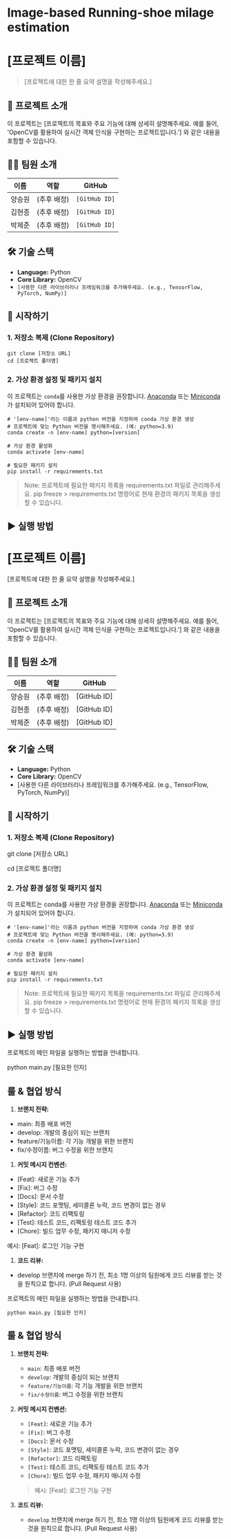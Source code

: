 # Image-based Running-shoe milage estimation

# [프로젝트 이름]

> [프로젝트에 대한 한 줄 요약 설명을 작성해주세요.]
> 

## 📝 프로젝트 소개

이 프로젝트는 [프로젝트의 목표와 주요 기능에 대해 상세히 설명해주세요. 예를 들어, 'OpenCV를 활용하여 실시간 객체 인식을 구현하는 프로젝트입니다.'] 와 같은 내용을 포함할 수 있습니다.

## 👨‍💻 팀원 소개

| 이름 | 역할 | GitHub |
| --- | --- | --- |
| 양승원 | (추후 배정) | `[GitHub ID]` |
| 김현종 | (추후 배정) | `[GitHub ID]` |
| 박제준 | (추후 배정) | `[GitHub ID]` |

## 🛠️ 기술 스택

- **Language:** Python
- **Core Library:** OpenCV
- `[사용한 다른 라이브러리나 프레임워크를 추가해주세요. (e.g., TensorFlow, PyTorch, NumPy)]`

## 🚀 시작하기

### 1. 저장소 복제 (Clone Repository)

```git
git clone [저장소 URL]
cd [프로젝트 폴더명]
```

### 2. 가상 환경 설정 및 패키지 설치

이 프로젝트는 `conda`를 사용한 가상 환경을 권장합니다. [Anaconda](https://www.anaconda.com/products/distribution) 또는 [Miniconda](https://docs.conda.io/en/latest/miniconda.html)가 설치되어 있어야 합니다.

```
# '[env-name]'라는 이름과 python 버전을 지정하여 conda 가상 환경 생성
# 프로젝트에 맞는 Python 버전을 명시해주세요. (예: python=3.9)
conda create -n [env-name] python=[version]

# 가상 환경 활성화
conda activate [env-name]

# 필요한 패키지 설치
pip install -r requirements.txt
```

> Note:
프로젝트에 필요한 패키지 목록을 requirements.txt 파일로 관리해주세요.
pip freeze > requirements.txt 명령어로 현재 환경의 패키지 목록을 생성할 수 있습니다.
> 

## ▶️ 실행 방법

# **[프로젝트 이름]**

[프로젝트에 대한 한 줄 요약 설명을 작성해주세요.]

## **📝 프로젝트 소개**

이 프로젝트는 [프로젝트의 목표와 주요 기능에 대해 상세히 설명해주세요. 예를 들어, 'OpenCV를 활용하여 실시간 객체 인식을 구현하는 프로젝트입니다.'] 와 같은 내용을 포함할 수 있습니다.

## **👨‍💻 팀원 소개**

| **이름** | **역할** | **GitHub** |
| --- | --- | --- |
| 양승원 | (추후 배정) | [GitHub ID] |
| 김현종 | (추후 배정) | [GitHub ID] |
| 박제준 | (추후 배정) | [GitHub ID] |

## **🛠️ 기술 스택**

- **Language:** Python
- **Core Library:** OpenCV
- [사용한 다른 라이브러리나 프레임워크를 추가해주세요. (e.g., TensorFlow, PyTorch, NumPy)]

## **🚀 시작하기**

### **1. 저장소 복제 (Clone Repository)**

git clone [저장소 URL]

cd [프로젝트 폴더명]

### **2. 가상 환경 설정 및 패키지 설치**

이 프로젝트는 conda를 사용한 가상 환경을 권장합니다. [Anaconda](https://www.anaconda.com/products/distribution) 또는 [Miniconda](https://docs.conda.io/en/latest/miniconda.html)가 설치되어 있어야 합니다.

```
# '[env-name]'라는 이름과 python 버전을 지정하여 conda 가상 환경 생성
# 프로젝트에 맞는 Python 버전을 명시해주세요. (예: python=3.9)
conda create -n [env-name] python=[version]

# 가상 환경 활성화
conda activate [env-name]

# 필요한 패키지 설치
pip install -r requirements.txt
```

> Note:
프로젝트에 필요한 패키지 목록을 requirements.txt 파일로 관리해주세요.
pip freeze > requirements.txt 명령어로 현재 환경의 패키지 목록을 생성할 수 있습니다.
>

## **▶️ 실행 방법**

프로젝트의 메인 파일을 실행하는 방법을 안내합니다.

python main.py [필요한 인자]

## **룰 & 협업 방식**

1. **브랜치 전략:**
- main: 최종 배포 버전
- develop: 개발의 중심이 되는 브랜치
- feature/기능이름: 각 기능 개발을 위한 브랜치
- fix/수정이름: 버그 수정을 위한 브랜치
1. **커밋 메시지 컨벤션:**
- [Feat]: 새로운 기능 추가
- [Fix]: 버그 수정
- [Docs]: 문서 수정
- [Style]: 코드 포맷팅, 세미콜론 누락, 코드 변경이 없는 경우
- [Refactor]: 코드 리팩토링
- [Test]: 테스트 코드, 리팩토링 테스트 코드 추가
- [Chore]: 빌드 업무 수정, 패키지 매니저 수정

예시: [Feat]: 로그인 기능 구현

1. **코드 리뷰:**
- develop 브랜치에 merge 하기 전, 최소 1명 이상의 팀원에게 코드 리뷰를 받는 것을 원칙으로 합니다. (Pull Request 사용)

프로젝트의 메인 파일을 실행하는 방법을 안내합니다.

```
python main.py [필요한 인자]

```

## 룰 & 협업 방식

1. **브랜치 전략:**
    - `main`: 최종 배포 버전
    - `develop`: 개발의 중심이 되는 브랜치
    - `feature/기능이름`: 각 기능 개발을 위한 브랜치
    - `fix/수정이름`: 버그 수정을 위한 브랜치
2. **커밋 메시지 컨벤션:**
    - `[Feat]`: 새로운 기능 추가
    - `[Fix]`: 버그 수정
    - `[Docs]`: 문서 수정
    - `[Style]`: 코드 포맷팅, 세미콜론 누락, 코드 변경이 없는 경우
    - `[Refactor]`: 코드 리팩토링
    - `[Test]`: 테스트 코드, 리팩토링 테스트 코드 추가
    - `[Chore]`: 빌드 업무 수정, 패키지 매니저 수정
    
    > 예시: [Feat]: 로그인 기능 구현
    > 
3. **코드 리뷰:**
    - `develop` 브랜치에 merge 하기 전, 최소 1명 이상의 팀원에게 코드 리뷰를 받는 것을 원칙으로 합니다. (Pull Request 사용)